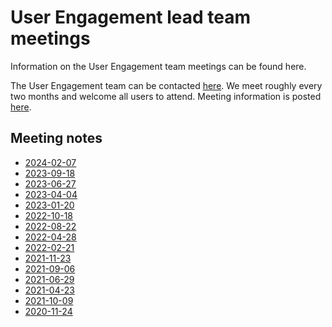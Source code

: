 User Engagement  lead team meetings
==========================

Information on the User Engagement team meetings can be found here.

The User Engagement  team can be contacted
[here](https://github.com/orgs/ESMValGroup/teams/userengagementteam). We meet 
roughly every two months and welcome all users to attend. Meeting information is 
posted [here](https://github.com/ESMValGroup/Community/discussions). 

Meeting notes
-------------

  - [2024-02-07](Minutes/20240207.md)
  - [2023-09-18](Minutes/20230918.md)
  - [2023-06-27](Minutes/20230627.md)
  - [2023-04-04](Minutes/20230404.md)
  - [2023-01-20](Minutes/20230120.md)
  - [2022-10-18](Minutes/20221018.md)
  - [2022-08-22](Minutes/20220822.md)
  - [2022-04-28](Minutes/20220428.md)
  - [2022-02-21](Minutes/20220221.md)
  - [2021-11-23](Minutes/20211123.md)
  - [2021-09-06](Minutes/20210906.md)
  - [2021-06-29](Minutes/20210629.md)
  - [2021-04-23](Minutes/20210423.md)
  - [2021-10-09](Minutes/20210209.md)
  - [2020-11-24](Minutes/20201124.md)
 
  
  
  
  
  
  
  
  
  
